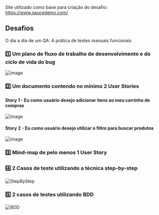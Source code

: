 Site utilizado como base para criação do desafio: https://www.saucedemo.com/

## Desafios
O dia a dia de um QA: A prática de testes manuais funcionais


### ️1️⃣ Um plano de fluxo de trabalho de desenvolvimento e do ciclo de vida do bug
![image](https://user-images.githubusercontent.com/83167411/207709288-6f9e25c1-8d0f-4957-b90c-3e62d618e952.png)
  
### 2️⃣ Um documento contendo no mínimo 2 User Stories
  
  ####  Story 1 - Eu como usuário desejo adicionar itens ao meu carrinho de compras
  ![image](https://user-images.githubusercontent.com/83167411/207740837-7b2221d9-ddc5-49d4-9ca4-540352f145ca.png)
  
  ####  Story 2 - Eu como usuário desejo utilizar o filtro para buscar produtos
  ![image](https://user-images.githubusercontent.com/83167411/207740990-326c3c4d-e027-41d5-905b-7cf21d535b4a.png)



### 3️⃣ Mind-map de pelo menos 1 User Story

### 4️⃣ 2 Casos de teste utilizando a técnica step-by-step
![StepByStep](https://user-images.githubusercontent.com/83167411/207740514-7e4c7232-a33d-4ae4-9404-819141956e68.png)

### 5️⃣ 2 casos de testes utilizando BDD
![BDD](https://user-images.githubusercontent.com/83167411/207740099-1599d33a-01f8-460f-871b-9f93c69cada7.png)

